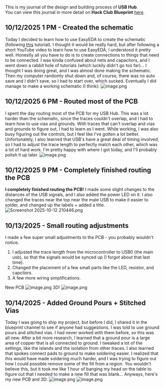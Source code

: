 <!--
  ===================    !!READ THIS NOTICE!!   ====================
  DO NOT edit this file manually. Your changes WILL BE OVERWRITTEN!
  This journal is auto generated and updated by Hack Club Blueprint.
  To edit this file, please edit your journal entries on Blueprint.
  ==================================================================
-->

This is my journal of the design and building process of **USB Hub**.  
You can view this journal in more detail on **Hack Club Blueprint** [here](https://blueprint.hackclub.com/projects/451).


## 10/12/2025 1 PM - Created the schematic  

Today I decided to learn how to use EasyEDA to create the schematic (following [this](https://jams.hackclub.com/batch/usb-hub) tutorial). I thought it would be really hard, but after following a short YouTube video to learn how to use EasyEDA, I understood it pretty well. Honestly all you have to do is to create connections to things that need to be connected. I was kinda confused about nets and capacitors, and I went down a rabbit hole of tutorials (which luckily didn't go too far)...
I thought I was doing great, and I was almost done making the schematic. Then my computer randomly shut down and, of course, there was no auto save and I didn't save, so I had to start over, which sucked.
Eventually I did manage to make a working schematic (I think):
![image.png](https://blueprint.hackclub.com/user-attachments/blobs/proxy/eyJfcmFpbHMiOnsiZGF0YSI6MTg1MywicHVyIjoiYmxvYl9pZCJ9fQ==--b39d750eada835ab91be1b55123c28c189de9e2a/image.png)
  

## 10/12/2025 6 PM - Routed most of the PCB  

I spent the day routing most of the PCB for my USB Hub. This was a lot harder than the schematic, since the traces couldn't overlap, and I had to learn how to use vias and grounds. With traces that can't overlap and vias and grounds to figure out, I had to learn as I went. While working, I was also busy figuring out the controls, but I feel like I've gotten a lot better.
Unfortunately, I also learned that USB's have a great deal of timing involved, so I had to adjust the trace length to perfectly match each other, which was a lot of hard work.
I'm pretty happy with where I got today, and I'll probably polish it up later.
![image.png](https://blueprint.hackclub.com/user-attachments/blobs/proxy/eyJfcmFpbHMiOnsiZGF0YSI6MTkwMywicHVyIjoiYmxvYl9pZCJ9fQ==--2115beb0cada3249e4186ef6f30b6cb92de52bea/image.png)
  

## 10/12/2025 9 PM - Completely finished routing the PCB  

**I completely finished routing the PCB!**
I made some slight changes to the distances of the USB signals, and I also added the power LED on it. I also changed the traces near the top near the male USB to make it easier to solder, and changed up the labels + added a title.
![Screenshot 2025-10-12 210446.png](https://blueprint.hackclub.com/user-attachments/blobs/proxy/eyJfcmFpbHMiOnsiZGF0YSI6MTkzMywicHVyIjoiYmxvYl9pZCJ9fQ==--80347edb6919184fef6f8c4e2d44e06ca39576dc/Screenshot%202025-10-12%20210446.png)
  

## 10/13/2025 - Small routing adjustments  

I made a few super small adjustments to the PCB - you probably wouldn't notice.
1. I adjusted the trace length from the microcontroller to USB0 (the main usb), so that the signals would be synced up (I forgot about that last time).
2. Changed the placement of a few small parts like the LED, resistor, and capcitors.
3. A few more wiring simplifications.

New PCB
![image.png](https://blueprint.hackclub.com/user-attachments/blobs/proxy/eyJfcmFpbHMiOnsiZGF0YSI6MjEzMCwicHVyIjoiYmxvYl9pZCJ9fQ==--e0c6dc681f4520e62fd458b505f8bce2bef34c26/image.png)
3D!
![image.png](https://blueprint.hackclub.com/user-attachments/blobs/proxy/eyJfcmFpbHMiOnsiZGF0YSI6MjEzMSwicHVyIjoiYmxvYl9pZCJ9fQ==--d495be19605945c0dd6853b8731d87aaa73a55b5/image.png)

  

## 10/14/2025 - Added Ground Pours + Stitched Vias  

Today I was going to ship my project, but before I did, I shared it in the blueprint channel to see if anyone had suggestions. I was told to use ground pours and stitched vias. I had never worked with them before, so this was all new.
After a bit more research, I learned that a ground pour is a large area of copper that is all connected to ground.
I tweaked a lot of the settings, like the islands and the isolation from other traces. I also learned that spokes connect pads to ground to make soldering easier.
I realized that this would have made soldering much harder, and I was trying to figure out how I could possible remove some of the fill from a region. You wouldn't believe this, but it took me like 1 hour of banging my head on the table to figure out that I needed to make a new fill that was blank...
Anyways, here's my new PCB and 3D:
![image.png](https://blueprint.hackclub.com/user-attachments/blobs/proxy/eyJfcmFpbHMiOnsiZGF0YSI6MjI2OCwicHVyIjoiYmxvYl9pZCJ9fQ==--6af6eea30f3bb55a2e0e235d7340267c9cd6c036/image.png)
![image.png](https://blueprint.hackclub.com/user-attachments/blobs/proxy/eyJfcmFpbHMiOnsiZGF0YSI6MjI2OSwicHVyIjoiYmxvYl9pZCJ9fQ==--aeead0d1bd87a88dcdd706bd64834a2c7d00b76d/image.png)
  

